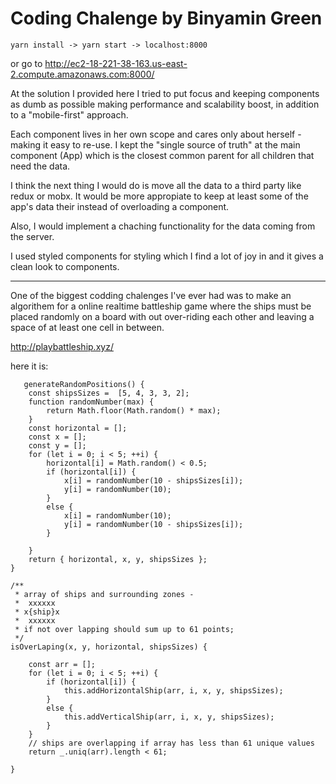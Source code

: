 # Coding Chalenge by Binyamin Green
    yarn install -> yarn start -> localhost:8000
or go to http://ec2-18-221-38-163.us-east-2.compute.amazonaws.com:8000/

At the solution I provided here I tried to put focus and keeping components as dumb as possible making performance and scalability boost, in addition to a "mobile-first" approach. 

Each component lives in her own scope and cares only about herself - making it easy to re-use. 
I kept the "single source of truth" at the main component (App) which is the closest common parent for all children that need the data. 


I think the next thing I would do is move all the data to a third party like redux or mobx. 
It would be more appropiate to keep at least some of the app's data their instead of overloading a component. 

Also, I would implement a chaching functionality for the data coming from the server. 

I used styled components for styling which I find a lot of joy in and it gives a clean look to components.  

----------------------------

One of the biggest codding chalenges I've ever had was to make an algorithem for a online realtime battleship game where the ships must be placed randomly on a board with out over-riding each other and leaving a space of at least one cell in between.

http://playbattleship.xyz/

here it is:  

       generateRandomPositions() {
        const shipsSizes =  [5, 4, 3, 3, 2];
        function randomNumber(max) {
            return Math.floor(Math.random() * max);
        }
        const horizontal = [];
        const x = [];
        const y = [];
        for (let i = 0; i < 5; ++i) {
            horizontal[i] = Math.random() < 0.5;
            if (horizontal[i]) {
                x[i] = randomNumber(10 - shipsSizes[i]);
                y[i] = randomNumber(10);
            }
            else {
                x[i] = randomNumber(10);
                y[i] = randomNumber(10 - shipsSizes[i]);
            }

        }
        return { horizontal, x, y, shipsSizes };
    }

    /**
     * array of ships and surrounding zones -   
     *  xxxxxx
     * x{ship}x
     *  xxxxxx
     * if not over lapping should sum up to 61 points; 
     */
    isOverLaping(x, y, horizontal, shipsSizes) {

        const arr = [];
        for (let i = 0; i < 5; ++i) {
            if (horizontal[i]) {
                this.addHorizontalShip(arr, i, x, y, shipsSizes);
            }
            else {
                this.addVerticalShip(arr, i, x, y, shipsSizes);
            }
        }
        // ships are overlapping if array has less than 61 unique values
        return _.uniq(arr).length < 61;

    }


